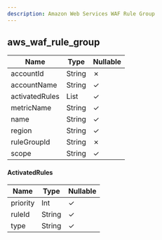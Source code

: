 ```yaml
---
description: Amazon Web Services WAF Rule Group
---
```

aws_waf_rule_group
------------------

| **Name**       | **Type**             | **Nullable** |
| -------------- | -------------------- | ------------ |
| accountId      | String               | &cross;      |
| accountName    | String               | &check;      |
| activatedRules | List<ActivatedRules> | &check;      |
| metricName     | String               | &check;      |
| name           | String               | &check;      |
| region         | String               | &check;      |
| ruleGroupId    | String               | &cross;      |
| scope          | String               | &check;      |

#### ActivatedRules
| **Name** | **Type** | **Nullable** |
| -------- | -------- | ------------ |
| priority | Int      | &check;      |
| ruleId   | String   | &check;      |
| type     | String   | &check;      |
